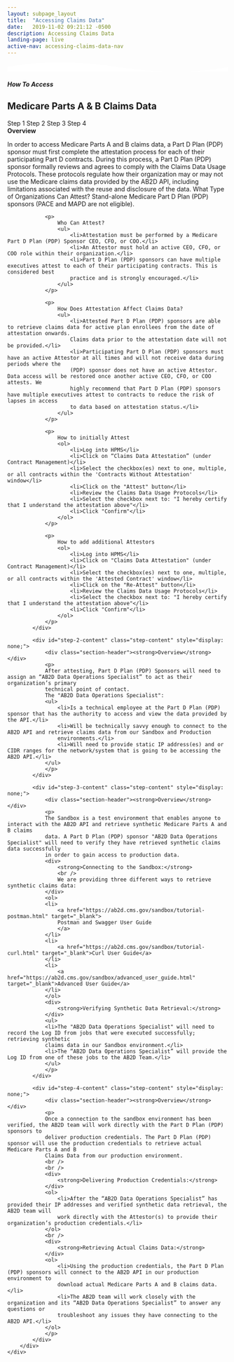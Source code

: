 ```yaml
---
layout: subpage_layout
title:  "Accessing Claims Data"
date:   2019-11-02 09:21:12 -0500 
description: Accessing Claims Data
landing-page: live
active-nav: accessing-claims-data-nav
---
```


<script type="text/javascript">
    const stepMappings = {
        'step-1-icon': 'step-1-content',
        'step-2-icon': 'step-2-content',
        'step-3-icon': 'step-3-content',
        'step-4-icon': 'step-4-content'
    };
    $(document).ready(function() {
        $('.step-section').on('click', function(event) {
            $('.step-content').each(function() {
                $(this).hide();  
            });
            const className = $(this).attr('id');
            const idToShow = stepMappings[className];
            $('#' + idToShow).fadeIn();
        });
    });
</script>

<section class="bg-white page-section py-5">
    <svg class="shape-divider" version="1.1" xmlns="http://www.w3.org/2000/svg" xmlns:xlink="http://www.w3.org/1999/xlink" x="0px" y="0px"
         viewBox="0 0 1034.2 43.8" style="enable-background:new 0 0 1034.2 43.8;" xml:space="preserve">
	<path fill="#ffffff" d="M0,21.3c0,0,209.3-48,517.1,0s517.1,0,517.1,0v22.5H0V21.3z"/>
    </svg>
    <div class="container">
        <div class="row">
            <div class="col-lg-12 text-center">
                <h5 class="section-heading">How To Access</h5>
                <h2 class="section-heading">Medicare Parts A & B Claims Data</h2>
                <div class="divider-small-border center my-4"></div>
            </div>
        </div>
        <div class="row">
            <div class="col text-center">
                <span id="step-1-icon" class="step-section">Step 1</span>
                <span id="step-2-icon" class="step-section">Step 2</span>
                <span id="step-3-icon" class="step-section">Step 3</span>
                <span id="step-4-icon" class="step-section">Step 4</span>
            </div>
        </div>
        <div class="row" class="claims-data-content">
            <div id="step-1-content" class="step-content">
                <div class="section-header"><strong>Overview</strong></div>
                <p>
                    In order to access Medicare Parts A and B claims data, a Part D Plan (PDP) sponsor must first complete the attestation process for each of
                    their participating Part D contracts. During this process, a Part D Plan (PDP) sponsor formally reviews and agrees to comply with the Claims
                    Data Usage Protocols. These protocols regulate how their organization may or may not use the Medicare claims data provided by the AB2D
                    API, including limitations associated with the reuse and disclosure of the data.
                    What Type of Organizations Can Attest?
                    Stand-alone Medicare Part D Plan (PDP) sponsors (PACE and MAPD are not eligible).
                </p>
                
                <p>
                    Who Can Attest?
                    <ul>
                        <li>Attestation must be performed by a Medicare Part D Plan (PDP) Sponsor CEO, CFO, or COO.</li>
                        <li>An Attestor must hold an active CEO, CFO, or COO role within their organization.</li>
                        <li>Part D Plan (PDP) sponsors can have multiple executives attest to each of their participating contracts. This is considered best
                        practice and is strongly encouraged.</li>
                    </ul>
                </p>
                
                <p>
                    How Does Attestation Affect Claims Data?
                    <ul>
                        <li>Attested Part D Plan (PDP) sponsors are able to retrieve claims data for active plan enrollees from the date of attestation onwards.
                        Claims data prior to the attestation date will not be provided.</li>
                        <li>Participating Part D Plan (PDP) sponsors must have an active Attestor at all times and will not receive data during periods where the
                        (PDP) sponsor does not have an active Attestor. Data access will be restored once another active CEO, CFO, or COO attests. We
                        highly recommend that Part D Plan (PDP) sponsors have multiple executives attest to contracts to reduce the risk of lapses in access
                        to data based on attestation status.</li>
                    </ul>
                </p>
                
                <p>
                    How to initially Attest
                    <ol>
                        <li>Log into HPMS</li>
                        <li>Click on “Claims Data Attestation” (under Contract Management)</li>
                        <li>Select the checkbox(es) next to one, multiple, or all contracts within the 'Contracts Without Attestation' window</li>
                        <li>Click on the "Attest" button</li>
                        <li>Review the Claims Data Usage Protocols</li>
                        <li>Select the checkbox next to: "I hereby certify that I understand the attestation above"</li>
                        <li>Click "Confirm"</li>
                    </ol>
                </p>
                
                <p>
                    How to add additional Attestors
                    <ol>
                        <li>Log into HPMS</li>
                        <li>Click on "Claims Data Attestation" (under Contract Management)</li>
                        <li>Select the checkbox(es) next to one, multiple, or all contracts within the 'Attested Contract' window</li>
                        <li>Click on the "Re-Attest" button</li>
                        <li>Review the Claims Data Usage Protocols</li>
                        <li>Select the checkbox next to: "I hereby certify that I understand the attestation above"</li>
                        <li>Click "Confirm"</li>
                    </ol>
                </p>
            </div>
            
            <div id="step-2-content" class="step-content" style="display: none;">
                <div class="section-header"><strong>Overview</strong></div>
                <p>
                After attesting, Part D Plan (PDP) Sponsors will need to assign an “AB2D Data Operations Specialist” to act as their organization’s primary
                technical point of contact.
                The "AB2D Data Operations Specialist":
                <ul>
                    <li>Is a technical employee at the Part D Plan (PDP) sponsor that has the authority to access and view the data provided by the API.</li>
                    <li>Will be technically savvy enough to connect to the AB2D API and retrieve claims data from our Sandbox and Production
                    environments.</li>
                    <li>Will need to provide static IP address(es) and or CIDR ranges for the network/system that is going to be accessing the AB2D API.</li>
                </ul>
                </p>
            </div>
            
            <div id="step-3-content" class="step-content" style="display: none;">
                <div class="section-header"><strong>Overview</strong></div>
                <p>
                The Sandbox is a test environment that enables anyone to interact with the AB2D API and retrieve synthetic Medicare Parts A and B claims
                data. A Part D Plan (PDP) sponsor "AB2D Data Operations Specialist" will need to verify they have retrieved synthetic claims data successfully
                in order to gain access to production data.
                <div>
                    <strong>Connecting to the Sandbox:</strong>
                    <br />
                    We are providing three different ways to retrieve synthetic claims data:
                </div>
                <ol>
                <li>
                    <a href="https://ab2d.cms.gov/sandbox/tutorial-postman.html" target="_blank">
                    Postman and Swagger User Guide
                    </a>
                </li>
                <li>
                    <a href="https://ab2d.cms.gov/sandbox/tutorial-curl.html" target="_blank">Curl User Guide</a>
                </li>
                <li>
                    <a href="https://ab2d.cms.gov/sandbox/advanced_user_guide.html" target="_blank">Advanced User Guide</a>
                </li>
                </ol>
                <div>
                    <strong>Verifying Synthetic Data Retrieval:</strong>
                </div>
                <ul>
                <li>The "AB2D Data Operations Specialist" will need to record the Log ID from jobs that were executed successfully; retrieving synthetic
                claims data in our Sandbox environment.</li>
                <li>The “AB2D Data Operations Specialist” will provide the Log ID from one of these jobs to the AB2D Team.</li>
                </ul>
                </p>        
            </div>
            
            <div id="step-4-content" class="step-content" style="display: none;">
                <div class="section-header"><strong>Overview</strong></div>
                <p>
                Once a connection to the sandbox environment has been verified, the AB2D team will work directly with the Part D Plan (PDP) sponsors to
                deliver production credentials. The Part D Plan (PDP) sponsor will use the production credentials to retrieve actual Medicare Parts A and B
                Claims Data from our production environment.
                <br />
                <br />
                <div>
                    <strong>Delivering Production Credentials:</strong>
                </div>
                <ol>
                    <li>After the “AB2D Data Operations Specialist” has provided their IP addresses and verified synthetic data retrieval, the AB2D team will
                    work directly with the Attestor(s) to provide their organization’s production credentials.</li>
                </ol>
                <br />
                <div>
                    <strong>Retrieving Actual Claims Data:</strong>
                </div>    
                <ol>
                    <li>Using the production credentials, the Part D Plan (PDP) sponsors will connect to the AB2D API in our production environment to
                    download actual Medicare Parts A and B claims data.</li>
                    <li>The AB2D team will work closely with the organization and its “AB2D Data Operations Specialist” to answer any questions or
                    troubleshoot any issues they have connecting to the AB2D API.</li>
                </ol>
                </p>          
            </div>
        </div>
    </div>
</section>